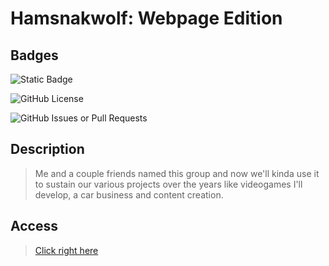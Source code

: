 
# Hamsnakwolf: Webpage Edition

## Badges

![Static Badge](https://img.shields.io/badge/STATUS-Under_Development-blue?style=for-the-badge&logo=html5&logoColor=ffffff)

![GitHub License](https://img.shields.io/github/license/alexeiman/hamsnakwolf.github.io)

![GitHub Issues or Pull Requests](https://img.shields.io/github/issues/alexeiman/hamsnakwolf.github.io)

## Description

> Me and a couple friends named this group and now we'll kinda use it to sustain our various projects over the years like videogames
> I'll develop, a car business and content creation.

## Access

> [Click right here](https://alexeiman.github.io/hamsnakwolf.github.io/)
